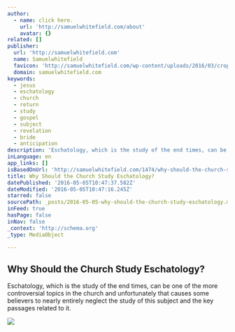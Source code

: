 ```yaml
---
author:
  - name: click here.
    url: 'http://samuelwhitefield.com/about'
    avatar: {}
related: []
publisher:
  url: 'http://samuelwhitefield.com'
  name: Samuelwhitefield
  favicon: 'http://samuelwhitefield.com/wp-content/uploads/2016/03/cropped-SW-Site-Icon-300x300.png'
  domain: samuelwhitefield.com
keywords:
  - jesus
  - eschatology
  - church
  - return
  - study
  - gospel
  - subject
  - revelation
  - bride
  - anticipation
description: 'Eschatology, which is the study of the end times, can be one of the more controversial topics in the church and unfortunately that causes some believers to nearly entirely neglect the study of this subject and the key passages related to it.'
inLanguage: en
app_links: []
isBasedOnUrl: 'http://samuelwhitefield.com/1474/why-should-the-church-study-eschatology'
title: Why Should the Church Study Eschatology?
datePublished: '2016-05-05T10:47:37.582Z'
dateModified: '2016-05-05T10:47:16.245Z'
starred: false
sourcePath: _posts/2016-05-05-why-should-the-church-study-eschatology.md
inFeed: true
hasPage: false
inNav: false
_context: 'http://schema.org'
_type: MediaObject

---
```

<article style=""><h1>Why Should the Church Study Eschatology?</h1><p>Eschatology, which is the study of the end times, can be one of the more controversial topics in the church and unfortunately that causes some believers to nearly entirely neglect the study of this subject and the key passages related to it.</p><img src="http://samuelwhitefield.com/wp-content/uploads/2016/04/leo-510159_1920-700x394.jpg" /></article>